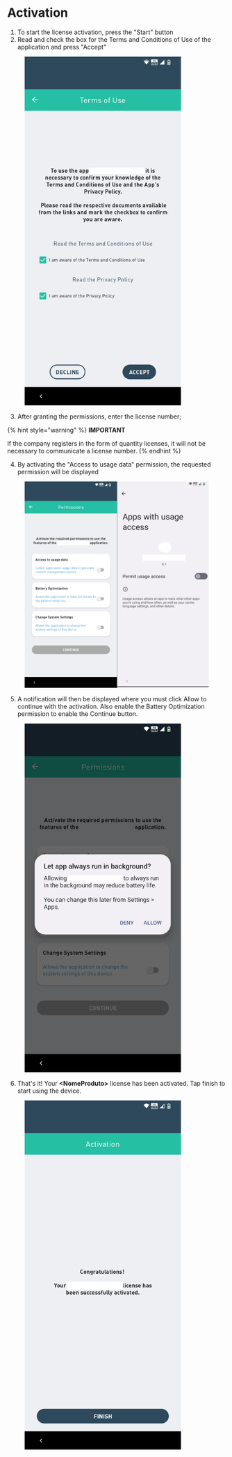 # Activation

1. To start the license activation, press the "Start" button&#x20;
2. Read and check the box for the Terms and Conditions of Use of the application and press "Accept"

<figure><img src="../.gitbook/assets/Screenshot_20240216-190513 (2).png" alt="" width="360"><figcaption></figcaption></figure>

3. After granting the permissions, enter the license number;

{% hint style="warning" %}
**IMPORTANT**

If the company registers in the form of quantity licenses, it will not be necessary to communicate a license number.
{% endhint %}

4. By activating the "Access to usage data" permission, the requested permission will be displayed

<figure><img src="../.gitbook/assets/Screenshot_20240216-190519.png" alt=""><figcaption></figcaption></figure>

5. A notification will then be displayed where you must click Allow to continue with the activation. Also enable the Battery Optimization permission to enable the Continue button.

<figure><img src="../.gitbook/assets/Screenshot_20240216-190544.png" alt="" width="360"><figcaption></figcaption></figure>

6. That's it! Your **\<NomeProduto>** license has been activated. Tap finish to start using the device.

<figure><img src="../.gitbook/assets/Screenshot_20240216-190616.png" alt="" width="360"><figcaption></figcaption></figure>
